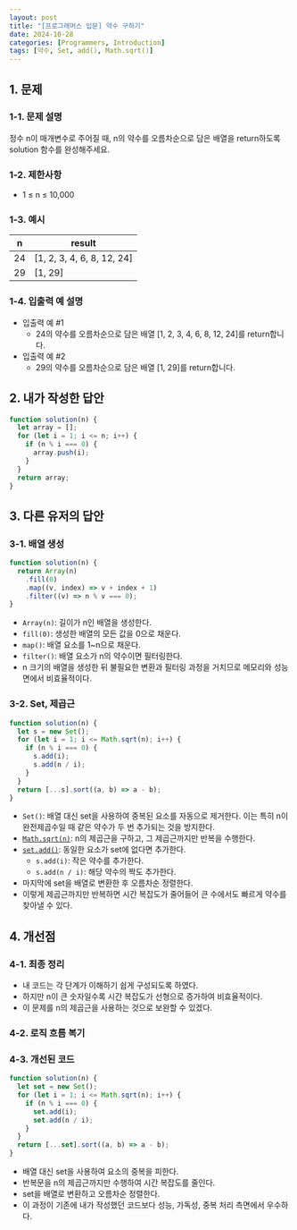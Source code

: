 ```yaml
---
layout: post
title: "[프로그래머스 입문] 약수 구하기"
date: 2024-10-28
categories: [Programmers, Introduction]
tags: [약수, Set, add(), Math.sqrt()]
---
```


## 1. 문제

### 1-1. 문제 설명

정수 n이 매개변수로 주어질 때, n의 약수를 오름차순으로 담은 배열을 return하도록 solution 함수를 완성해주세요.

### 1-2. 제한사항

- 1 ≤ n ≤ 10,000

### 1-3. 예시

<table>
  <thead>
    <tr>
      <th>n</th>
      <th>result</th>
    </tr>
  </thead>
  <tbody>
    <tr>
      <td>24</td>
      <td>[1, 2, 3, 4, 6, 8, 12, 24]</td>
    </tr>
    <tr>
      <td>29</td>
      <td>[1, 29]</td>
    </tr>
  </tbody>
</table>

### 1-4. 입출력 예 설명

- 입출력 예 #1
  - 24의 약수를 오름차순으로 담은 배열 [1, 2, 3, 4, 6, 8, 12, 24]를 return합니다.
- 입출력 예 #2
  - 29의 약수를 오름차순으로 담은 배열 [1, 29]를 return합니다.

## 2. 내가 작성한 답안

```javascript
function solution(n) {
  let array = [];
  for (let i = 1; i <= n; i++) {
    if (n % i === 0) {
      array.push(i);
    }
  }
  return array;
}
```

## 3. 다른 유저의 답안

### 3-1. 배열 생성

```javascript
function solution(n) {
  return Array(n)
    .fill(0)
    .map((v, index) => v + index + 1)
    .filter((v) => n % v === 0);
}
```

- `Array(n)`: 길이가 n인 배열을 생성한다.
- `fill(0)`: 생성한 배열의 모든 값을 0으로 채운다.
- `map()`: 배열 요소를 1~n으로 채운다.
- `filter()`: 배열 요소가 n의 약수이면 필터링한다.
- n 크기의 배열을 생성한 뒤 불필요한 변환과 필터링 과정을 거치므로 메모리와 성능 면에서 비효율적이다.

### 3-2. Set, 제곱근

```javascript
function solution(n) {
  let s = new Set();
  for (let i = 1; i <= Math.sqrt(n); i++) {
    if (n % i === 0) {
      s.add(i);
      s.add(n / i);
    }
  }
  return [...s].sort((a, b) => a - b);
}
```

- `Set()`: 배열 대신 set을 사용하여 중복된 요소를 자동으로 제거한다. 이는 특히 n이 완전제곱수일 때 같은 약수가 두 번 추가되는 것을 방지한다.
- [`Math.sqrt(n)`](https://developer.mozilla.org/ko/docs/Web/JavaScript/Reference/Global_Objects/Math/sqrt): n의 제곱근을 구하고, 그 제곱근까지만 반복을 수행한다.
- [`set.add()`](https://developer.mozilla.org/ko/docs/Web/JavaScript/Reference/Global_Objects/Set/add): 동일한 요소가 set에 없다면 추가한다.
  - `s.add(i)`: 작은 약수를 추가한다.
  - `s.add(n / i)`: 해당 약수의 짝도 추가한다.
- 마지막에 set을 배열로 변환한 후 오름차순 정렬한다.
- 이렇게 제곱근까지만 반복하면 시간 복잡도가 줄어들어 큰 수에서도 빠르게 약수를 찾아낼 수 있다.

## 4. 개선점

### 4-1. 최종 정리

- 내 코드는 각 단계가 이해하기 쉽게 구성되도록 하였다.
- 하지만 n이 큰 숫자일수록 시간 복잡도가 선형으로 증가하여 비효율적이다.
- 이 문제를 n의 제곱근을 사용하는 것으로 보완할 수 있겠다.

### 4-2. 로직 흐름 복기

### 4-3. 개선된 코드

```javascript
function solution(n) {
  let set = new Set();
  for (let i = 1; i <= Math.sqrt(n); i++) {
    if (n % i === 0) {
      set.add(i);
      set.add(n / i);
    }
  }
  return [...set].sort((a, b) => a - b);
}
```
- 배열 대신 set을 사용하여 요소의 중복을 피한다.
- 반복문을 n의 제곱근까지만 수행하여 시간 복잡도를 줄인다.
- set을 배열로 변환하고 오름차순 정렬한다.
- 이 과정이 기존에 내가 작성했던 코드보다 성능, 가독성, 중복 처리 측면에서 우수하다.